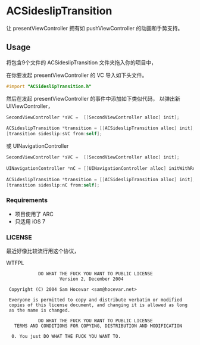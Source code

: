 # ACSideslipTransition

让 presentViewController 拥有如 pushViewController 的动画和手势支持。 


## Usage

将包含9个文件的 ACSideslipTransition 文件夹拖入你的项目中，

在你要发起 presentViewController 的 VC 导入如下头文件。
```Objective-C
#import "ACSideslipTransition.h"
```

然后在发起 presentViewController 的事件中添加如下类似代码，
以弹出新 UIViewController，
```Objective-C
SecondViewController *sVC =  [[SecondViewController alloc] init];
        
ACSideslipTransition *transition = [[ACSideslipTransition alloc] init];
[transition sideslip:sVC from:self];
```

或 UINavigationController
```Objective-C
SecondViewController *sVC =  [[SecondViewController alloc] init];
    
UINavigationController *nC = [[UINavigationController alloc] initWithRootViewController:sVC];
    
ACSideslipTransition *transition = [[ACSideslipTransition alloc] init];
[transition sideslip:nC from:self];
```


### Requirements

* 项目使用了 ARC
* 只适用 iOS 7



### LICENSE

最近好像比较流行用这个协议，

WTFPL 

```
            DO WHAT THE FUCK YOU WANT TO PUBLIC LICENSE
                    Version 2, December 2004

 Copyright (C) 2004 Sam Hocevar <sam@hocevar.net>

 Everyone is permitted to copy and distribute verbatim or modified
 copies of this license document, and changing it is allowed as long
 as the name is changed.

            DO WHAT THE FUCK YOU WANT TO PUBLIC LICENSE
   TERMS AND CONDITIONS FOR COPYING, DISTRIBUTION AND MODIFICATION

  0. You just DO WHAT THE FUCK YOU WANT TO.

```